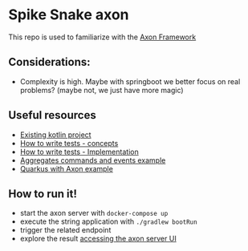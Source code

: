 # Spike Snake axon

This repo is used to familiarize with the [Axon Framework](https://axoniq.io/)

## Considerations:
- Complexity is high. Maybe with springboot we better focus on real problems? (maybe not, we just have more magic)

## Useful resources
- [Existing kotlin project](https://github.com/srbarrios/spring-axon-kotlin-example)
- [How to write tests - concepts](https://medium.com/digitalfrontiers/test-first-development-using-axon-framework-72f6d2a3d6f2)
- [How to write tests - Implementation](https://www.novatec-gmbh.de/en/blog/testing-event-sourcing-applications/)
- [Aggregates commands and events example](https://www.novatec-gmbh.de/en/blog/event-sourcing-spring-boot-axon)
- [Quarkus with Axon example](https://github.com/frezelth/axon-quarkus)


## How to run it!
- start the axon server with `docker-compose up`
- execute the string application with `./gradlew bootRun`
- trigger the related endpoint
- explore the result [accessing the axon server UI](http//:localhost:8024) 